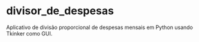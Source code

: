 # divisor_de_despesas
Aplicativo de divisão proporcional de despesas mensais em Python usando Tkinker como GUI.
